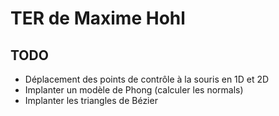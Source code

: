 TER de Maxime Hohl
==================

TODO
----
 * Déplacement des points de contrôle à la souris en 1D et 2D
 * Implanter un modèle de Phong (calculer les normals)
 * Implanter les triangles de Bézier
 